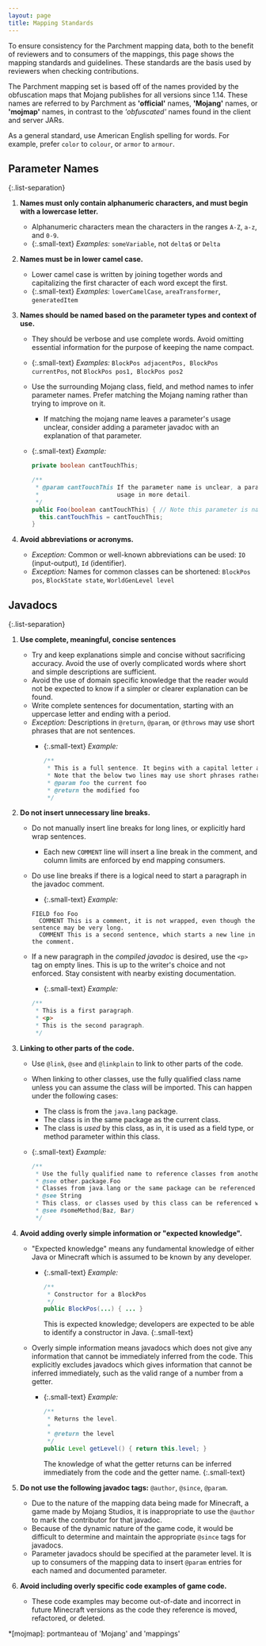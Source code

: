 ```yaml
---
layout: page
title: Mapping Standards
---
```


<style>
.small-text {
    list-style: none;
    font-size: 0.9em !important;
}
.list-separation > li {
    margin-bottom: 0.5em;
}
</style>

To ensure consistency for the Parchment mapping data, both to the benefit of reviewers and to consumers of the mappings,
this page shows the mapping standards and guidelines. These standards are the basis used by reviewers when checking
contributions.

The Parchment mapping set is based off of the names provided by the obfuscation maps that Mojang publishes for all
versions since 1.14. These names are referred to by Parchment as **'official'** names, **'Mojang'** names, or
**'mojmap'** names, in contrast to the _'obfuscated'_ names found in the client and server JARs.

As a general standard, use American English spelling for words. For example, prefer `color` to `colour`, or `armor` to
`armour`.

## Parameter Names

{:.list-separation}

1. **Names must only contain alphanumeric characters, and must begin with a lowercase letter.**
    - Alphanumeric characters mean the characters in the ranges `A-Z`, `a-z`, and `0-9`.
    - {:.small-text} _Examples:_ `someVariable`, not `delta$` or `Delta`

1. **Names must be in lower camel case.**
    - Lower camel case is written by joining together words and capitalizing the first character of each word except
      the first.
    - {:.small-text} _Examples:_ `lowerCamelCase`, `areaTransformer`, `generatedItem`

1. **Names should be named based on the parameter types and context of use.**
    - They should be verbose and use complete words. Avoid omitting essential information for the purpose of keeping the
      name compact.
    - {:.small-text} _Examples:_ `BlockPos adjacentPos, BlockPos currentPos`, not `BlockPos pos1, BlockPos pos2`
    - Use the surrounding Mojang class, field, and method names to infer parameter names. Prefer matching the Mojang naming
      rather than trying to improve on it.
      - If matching the mojang name leaves a parameter's usage unclear, consider adding a parameter javadoc with an
        explanation of that parameter.
    - {:.small-text} _Example:_

      ```java
      private boolean cantTouchThis;

      /**
       * @param cantTouchThis If the parameter name is unclear, a parameter javadoc could be added to explain the
       *                      usage in more detail.
       */
      public Foo(boolean cantTouchThis) { // Note this parameter is named to match the field name
        this.cantTouchThis = cantTouchThis;
      } 
      ```

1. **Avoid abbreviations or acronyms.**
    - _Exception:_ Common or well-known abbreviations can be used: `IO` (input-output), `Id` (identifier).
    - _Exception:_ Names for common classes can be shortened: `BlockPos pos`, `BlockState state`, `WorldGenLevel level`

## Javadocs

{:.list-separation}

1. **Use complete, meaningful, concise sentences**
    - Try and keep explanations simple and concise without sacrificing accuracy. Avoid the use of overly complicated
      words where short and simple descriptions are sufficient.
    - Avoid the use of domain specific knowledge that the reader would not be expected to know if a simpler or clearer
      explanation can be found.
    - Write complete sentences for documentation, starting with an uppercase letter and ending with a period.
    - _Exception:_ Descriptions in `@return`, `@param`, or `@throws` may use short phrases that are not sentences.
      - {:.small-text} _Example:_

        ```java
        /**
         * This is a full sentence. It begins with a capital letter and ends with a period.
         * Note that the below two lines may use short phrases rather than complete sentences.
         * @param foo the current foo
         * @return the modified foo
         */
        ```

1. **Do not insert unnecessary line breaks.**
    - Do not manually insert line breaks for long lines, or explicitly hard wrap sentences.
      - Each new `COMMENT` line will insert a line break in the comment, and column limits are enforced by end mapping consumers.
    - Do use line breaks if there is a logical need to start a paragraph in the javadoc comment.
      - {:.small-text} _Example:_

      ```text
      FIELD foo Foo
        COMMENT This is a comment, it is not wrapped, even though the sentence may be very long.
        COMMENT This is a second sentence, which starts a new line in the comment.
      ```

    - If a new paragraph in the _compiled javadoc_ is desired, use the `<p>` tag on empty lines. This is up to the writer's
      choice and not enforced. Stay consistent with nearby existing documentation.
      - {:.small-text} _Example:_

      ```java
      /**
       * This is a first paragraph.
       * <p>
       * This is the second paragraph.
       */
      ```

1. **Linking to other parts of the code.**
    - Use `@link`, `@see` and `@linkplain` to link to other parts of the code.
    - When linking to other classes, use the fully qualified class name unless you can assume the class will be imported.
      This can happen under the following cases:
      - The class is from the `java.lang` package.
      - The class is in the same package as the current class.
      - The class is _used_ by this class, as in, it is used as a field type, or method parameter within this class.
    - {:.small-text} _Example:_

      ```java
      /**
       * Use the fully qualified name to reference classes from another package.
       * @see other.package.Foo
       * Classes from java.lang or the same package can be referenced without fully qualified names.
       * @see String
       * This class, or classes used by this class can be referenced without fully qualified names.
       * @see #someMethod(Baz, Bar)
       */
      ```

1. **Avoid adding overly simple information or "expected knowledge".**
    - "Expected knowledge" means any fundamental knowledge of either Java or Minecraft which is assumed to be known by
      any developer.
        - {:.small-text} _Example:_

          ```java
          /**
           * Constructor for a BlockPos
           */
          public BlockPos(...) { ... }
          ```

          This is expected knowledge; developers are expected to be able to identify a constructor in Java.
          {:.small-text}

    - Overly simple information means javadocs which does not give any information that cannot be immediately inferred
      from the code. This explicitly excludes javadocs which gives information that cannot be inferred immediately, such
      as the valid range of a number from a getter.
        - {:.small-text} _Example:_

          ```java
          /**
           * Returns the level.
           *
           * @return the level
           */
          public Level getLevel() { return this.level; }
          ```

          The knowledge of what the getter returns can be inferred immediately from the code and the getter name.
          {:.small-text}

1. **Do not use the following javadoc tags:** `@author`, `@since`, `@param`.
    - Due to the nature of the mapping data being made for Minecraft, a game made by Mojang Studios, it is inappropriate
      to use the `@author` to mark the contributor for that javadoc.
    - Because of the dynamic nature of the game code, it would be difficult to determine and maintain the appropriate
      `@since` tags for javadocs.
    - Parameter javadocs should be specified at the parameter level. It is up to consumers of the mapping data to insert
      `@param` entries for each named and documented parameter.

1. **Avoid including overly specific code examples of game code.**
    - These code examples may become out-of-date and incorrect in future Minecraft versions as the code they reference
      is moved, refactored, or deleted.

*[mojmap]: portmanteau of 'Mojang' and 'mappings'
